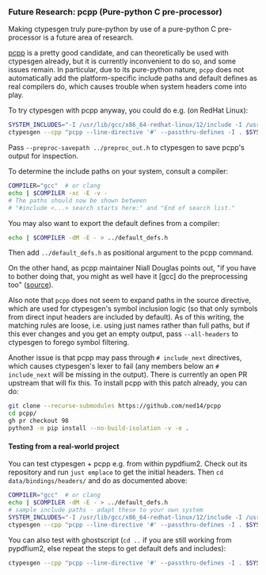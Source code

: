 ### Future Research: pcpp (Pure-python C pre-processor)

Making ctypesgen truly pure-python by use of a pure-python C pre-processor is a future area of research.

[pcpp](https://github.com/ned14/pcpp) is a pretty good candidate, and can theoretically be used with ctypesgen already, but it is currently inconvenient to do so, and some issues remain.
In particular, due to its pure-python nature, `pcpp` does not automatically add the platform-specific include paths and default defines as real compilers do, which causes trouble when system headers come into play.

To try ctypesgen with pcpp anyway, you could do e.g. (on RedHat Linux):
```bash
SYSTEM_INCLUDES="-I /usr/lib/gcc/x86_64-redhat-linux/12/include -I /usr/local/include -I /usr/include"
ctypesgen --cpp "pcpp --line-directive '#' --passthru-defines -I . $SYSTEM_INCLUDES" ...
```
Pass `--preproc-savepath ../preproc_out.h` to ctypesgen to save pcpp's output for inspection.

To determine the include paths on your system, consult a compiler:
```bash
COMPILER="gcc"  # or clang
echo | $COMPILER -xc -E -v -
# The paths should now be shown between
# "#include <...> search starts here:" and "End of search list."
```

You may also want to export the default defines from a compiler:
```bash
echo | $COMPILER -dM -E - > ../default_defs.h
```
Then add `../default_defs.h` as positional argument to the pcpp command.

On the other hand, as pcpp maintainer Niall Douglas points out, "if you have to bother doing that, you might as well have it \[gcc\] do the preprocessing too" ([source](https://github.com/ned14/pcpp/issues/85#issuecomment-1860619214)).

<!-- As of June 2025 -->

Also note that `pcpp` does not seem to expand paths in the source directive, which are used for ctypesgen's symbol inclusion logic (so that only symbols from direct input headers are included by default).
As of this writing, the matching rules are loose, i.e. using just names rather than full paths, but if this ever changes and you get an empty output, pass `--all-headers` to ctypesgen to forego symbol filtering.

Another issue is that pcpp may pass through `# include_next` directives, which causes ctypesgen's lexer to fail (any members below an `# include_next` will be missing in the output).
There is currently an open PR upstream that will fix this. To install pcpp with this patch already, you can do:
```bash
git clone --recurse-submodules https://github.com/ned14/pcpp
cd pcpp/
gh pr checkout 98
python3 -m pip install --no-build-isolation -v -e .
```


#### Testing from a real-world project

You can test ctypesgen + pcpp e.g. from within pypdfium2.
Check out its repository and run `just emplace` to get the initial headers.
Then `cd data/bindings/headers/` and do as documented above:

```bash
COMPILER="gcc"  # or clang
echo | $COMPILER -dM -E - > ../default_defs.h
# sample include paths - adapt these to your own system
SYSTEM_INCLUDES="-I /usr/lib/gcc/x86_64-redhat-linux/12/include -I /usr/local/include -I /usr/include"
ctypesgen --cpp "pcpp --line-directive '#' --passthru-defines -I . $SYSTEM_INCLUDES ../default_defs.h" --preproc-savepath ../preproc_out.h -i *.h -o ../bindings.py -l pdfium --ct-libpaths ../../linux_x64/ --rt-libpaths './{prefix}{name}.{suffix}' --no-symbol-guards --no-macro-guards
```

You can also test with ghostscript (`cd ..` if you are still working from pypdfium2, else repeat the steps to get default defs and includes):
```bash
ctypesgen --cpp "pcpp --line-directive '#' --passthru-defines -I . $SYSTEM_INCLUDES ./default_defs.h" --preproc-savepath ./preproc_out.h -i /usr/include/ghostscript/*.h -o libgs.py -l gs --no-symbol-guards --no-macro-guards
```
